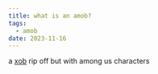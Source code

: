```yaml
---
title: what is an amob?
tags:
  - amob
date: 2023-11-16
---
```

a [xob](https://xob.99000000.xyz/) rip off but with among us characters